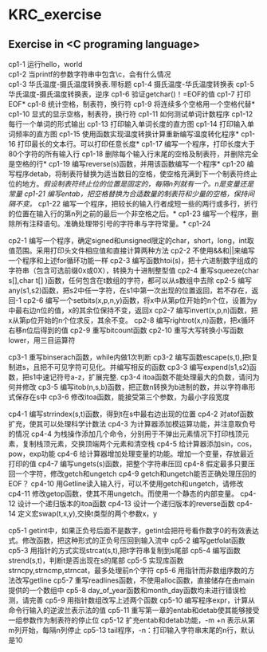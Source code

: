 KRC_exercise
============

Exercise in &lt;C programing language>
--------------------------------------
cp1-1  运行hello，world<br />
cp1-2  当printf的参数字符串中包含\c，会有什么情况<br />
cp1-3  华氏温度-摄氏温度转换表.带标题
cp1-4  摄氏温度-华氏温度转换表	
cp1-5  华氏温度-摄氏温度转换表，逆序
cp1-6  验证getchar()！=EOF的值
cp1-7  打印EOF*
cp1-8  统计空格，制表符，换行符
cp1-9  将连续多个空格用一个空格代替*
cp1-10 显式的显示空格，制表符，换行符
cp1-11 如何测试单词计数程序
cp1-12 每行一个单词的形式输出
cp1-13 打印输入单词长度的直方图
cp1-14 打印输入单词频率的直方图
cp1-15 使用函数实现温度转换计算重新编写温度转化程序*
cp1-16 打印最长的文本行。可以打印任意长度*
cp1-17 编写一个程序，打印长度大于80个字符的所有输入行
cp1-18 删除每个输入行末尾的空格及制表符，并删除完全是空格的行*
cp1-19 编写reverse(s)函数，并用该函数编写一个程序*
cp1-20 编写程序detab，将制表符替换为适当数目的空格，使空格充满到下一个制表符终止位的地方。*假设制表符终止位的位置是固定的，每隔n列就有一个。n是变量还是常量
cp1-21 编写entab，把空格替换为合适数量的制表符和少量的空格，保持间隔不变。*
cp1-22 编写一个程序，把较长的输入行者成短一些的两行或多行，折行的位置在输入行的第n列之前的最后一个非空格之后。*
cp1-23 编写一个程序，删除所有注释语句。准确处理带引号的字符串与字符常量。*
cp1-24

cp2-1 编写一个程序，确定signed和unsigned限定的char，short，long，int取值范围。采用打印头文件相应值和直接计算两种方法
cp2-2 不使用&&和||来编写一个程序和上述for循环功能一样
cp2-3 编写函数htoi(s)，把十六进制数字组成的字符串（包含可选前缀0x或0X），转换为十进制整型值
cp2-4 重写squeeze(char s[],char t[]
)函数，任何包含在t数组的字符，都可以从s数组中去除
cp2-5 编写any(s1,s2)函数，把s2中任一字符，在s1中第一次出现的位置返回，若不存在，返回-1
cp2-6 编写一个setbits(x,p,n,y)函数，将x中从第p位开始的n个位，设置为y中最右边n位的值，x的其余位保持不变，返回x
cp2-7 编写invert(x,p,n)函数，把x从第p位开始的n个位求反，其余不变。
cp2-8 编写rightrot(x,n)函数，把x循环右移n位后得到的值
cp2-9 重写bitcount函数
cp2-10 重写大写转换小写函数lower，用三目运算符

cp3-1 重写binserach函数，while内做1次判断
cp3-2 编写函数escape(s,t),把t复制进s，且把不可见字符可见化。并编写相反的函数
cp3-3 编写expend(s1,s2)函数，把s1中速记符号a-z，扩展完整.
cp3-4 itoa函数不能处理最大的负数，请问为何并修改
cp3-5 编写itob(n,s,b)函数，把正数n转换为b进制的数，并以字符串形式保存在s中
cp3-6 修改itoa函数，能接受第三个参数，为最小字段宽度

cp4-1 编写strrindex(s,t)函数，得到t在s中最右边出现的位置
cp4-2 对atof函数扩充，使其可以处理科学计数法
cp4-3 为计算器添加模运算功能，并注意取负号的情况
cp4-4 为栈操作添加几个命令，分别用于不弹出元素情况下打印栈顶元素，复制栈顶元素，交换顶端两个元素和清空栈
cp4-5 给计算器添加sin，cos，pow，exp功能
cp4-6 给计算器增加处理变量的功能。增加一个变量，存放最近打印的值
cp4-7 编写ungets(s)函数，把整个字符串压回
cp4-8 假定最多只要压回一个字符，修改getch和ungetch
cp4-9 getch和ungetch能否正确处理压回的EOF？
cp4-10 用Getline读入输入行，可以不使用getch和ungetch，请修改
cp4-11 修改getop函数，使其不用ungetch。而使用一个静态的内部变量。
cp4-12 设计一个递归版本的itoa函数
cp4-13 设计一个递归版本的reverse函数
cp4-14 定义宏swap(t,x,y),交换t类型的两个参数x，y

cp5-1 getint中，如果正负号后面不是数字，getint会把符号看作数字0的有效表达式。修改函数，把这种形式的正负号压回到输入流中
cp5-2 编写getfolat函数
cp5-3 用指针的方式实现strcat(s,t),把t字符串复制到s尾部
cp5-4 编写函数strend(s,t)，判断t是否出现在s的尾部
cp5-5 实现库函数strncpy,strncmp,strncat，最多处理前n个字符
cp5-6 用指针而非数组序数的方法改写getline
cp5-7 重写readlines函数，不使用alloc函数，直接储存在由main提供的一个数组中
cp5-8 day_of_year函数和month_day函数均未进行错误检测，请完善
cp5-9 用指针数组改写上述两个函数
cp5-10 编写程序expr，计算从命令行输入的逆波兰表示法的值
cp5-11 重写第一章的entab和detab使其能够接受一组参数作为制表符的停止位
cp5-12 扩充entab和detab功能，-m +n 表示从第m列开始，每隔n列停止
cp5-13 tail程序，-n：打印输入字符串末尾的n行，默认是10